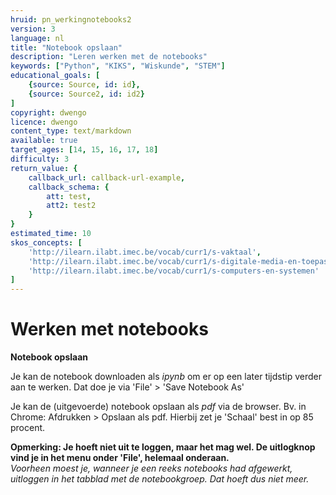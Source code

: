 ```yaml
---
hruid: pn_werkingnotebooks2
version: 3
language: nl
title: "Notebook opslaan"
description: "Leren werken met de notebooks"
keywords: ["Python", "KIKS", "Wiskunde", "STEM"]
educational_goals: [
    {source: Source, id: id}, 
    {source: Source2, id: id2}
]
copyright: dwengo
licence: dwengo
content_type: text/markdown
available: true
target_ages: [14, 15, 16, 17, 18]
difficulty: 3
return_value: {
    callback_url: callback-url-example,
    callback_schema: {
        att: test,
        att2: test2
    }
}
estimated_time: 10
skos_concepts: [
    'http://ilearn.ilabt.imec.be/vocab/curr1/s-vaktaal', 
    'http://ilearn.ilabt.imec.be/vocab/curr1/s-digitale-media-en-toepassingen', 
    'http://ilearn.ilabt.imec.be/vocab/curr1/s-computers-en-systemen'
]
---
```


# Werken met notebooks

**Notebook opslaan**

Je kan de notebook downloaden als *ipynb* om er op een later tijdstip verder aan te werken. Dat doe je via 'File' > 'Save Notebook As'

Je kan de (uitgevoerde) notebook opslaan als *pdf* via de browser. Bv. in Chrome: Afdrukken > Opslaan als pdf. Hierbij zet je 'Schaal' best in op 85 procent.   

**Opmerking: Je hoeft niet uit te loggen, maar het mag wel. De uitlogknop vind je in het menu onder 'File', helemaal onderaan.**  
*Voorheen moest je, wanneer je een reeks notebooks had afgewerkt, uitloggen in het tabblad met de notebookgroep. Dat hoeft dus niet meer.*  
